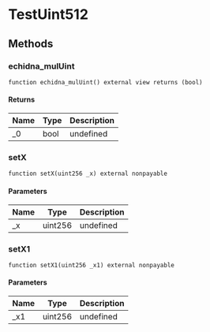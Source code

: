 # TestUint512

## Methods

### echidna_mulUint

```solidity
function echidna_mulUint() external view returns (bool)
```

#### Returns

| Name | Type | Description |
| ---- | ---- | ----------- |
| \_0  | bool | undefined   |

### setX

```solidity
function setX(uint256 _x) external nonpayable
```

#### Parameters

| Name | Type    | Description |
| ---- | ------- | ----------- |
| \_x  | uint256 | undefined   |

### setX1

```solidity
function setX1(uint256 _x1) external nonpayable
```

#### Parameters

| Name | Type    | Description |
| ---- | ------- | ----------- |
| \_x1 | uint256 | undefined   |
